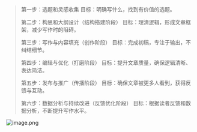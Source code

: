 > 第一步：选题和灵感收集
> 目标：明确写什么，找到有价值的选题。
> 
> 第二步：构思和大纲设计（结构搭建阶段）
> 目标：理清逻辑，形成文章框架，减少写作时的阻碍。
> 
> 第三步：写作与内容填充（创作阶段）
> 目标：完成初稿，专注于输出，不纠结细节。
> 
> 第四步：编辑与优化（打磨阶段）
> 目标：提升文章质量，确保逻辑清晰、表达简洁。
> 
> 第五步：发布与推广（传播阶段）
> 目标：确保文章被更多人看到，获得反馈与互动。
> 
> 第六步：数据分析与持续改进（反馈优化阶段）
> 目标：根据读者反馈和数据分析，不断提升写作水平。

![image.png](https://gitee.com/Hao1617/pic-go-bed/raw/master/img/202410191728616.png)
